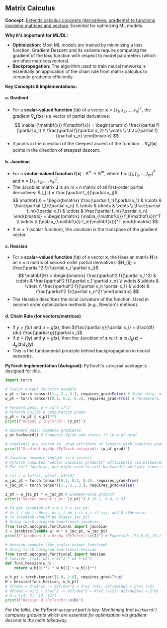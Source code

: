 ## Matrix Calculus

**Concept:** <u>Extends calculus concepts (derivatives, gradients) to functions involving matrices and vectors</u>. Essential for optimizing ML models.

**Why it's important for ML/DL:**
- **Optimization:** Most ML models are trained by minimizing a loss function. Gradient Descent and its variants require computing the gradient of the loss function with respect to model parameters (which are often matrices/vectors).
- **Backpropagation:** The algorithm used to train neural networks is essentially an application of the chain rule from matrix calculus to compute gradients efficiently.

**Key Concepts & Implementations:**

#### a. Gradient

- For a **scalar-valued function** $f(\mathbf{x})$ of a vector $\mathbf{x} = [x_1, x_2, \dots, x_n]^T$, the gradient $\nabla_{\mathbf{x}} f(\mathbf{x})$ is a vector of partial derivatives:
    $$
    \nabla_{\mathbf{x}} f(\mathbf{x}) = \begin{bmatrix} \frac{\partial f}{\partial x_1} \\ \frac{\partial f}{\partial x_2} \\ \vdots \\ \frac{\partial f}{\partial x_n} \end{bmatrix}
    $$
- It points in the direction of the steepest ascent of the function. $-\nabla_{\mathbf{x}} f(\mathbf{x})$ points in the direction of steepest descent.

#### b. Jacobian

- For a **vector-valued function** $\mathbf{f}(\mathbf{x}): \mathbb{R}^n \to \mathbb{R}^m$, where $\mathbf{f} = [f_1, f_2, \dots, f_m]^T$ and $\mathbf{x} = [x_1, x_2, \dots, x_n]^T$.
- The Jacobian matrix $\mathbf{J}$ is an $m \times n$ matrix of all first-order partial derivatives: $J_{ij} = \frac{\partial f_i}{\partial x_j}$
    $$
    \mathbf{J} = \begin{bmatrix}
    \frac{\partial f_1}{\partial x_1} & \cdots & \frac{\partial f_1}{\partial x_n} \\
    \vdots & \ddots & \vdots \\
    \frac{\partial f_m}{\partial x_1} & \cdots & \frac{\partial f_m}{\partial x_n}
    \end{bmatrix} = \begin{bmatrix}
    (\nabla_{\mathbf{x}} f_1(\mathbf{x}))^T \\
    \vdots \\
    (\nabla_{\mathbf{x}} f_m(\mathbf{x}))^T
    \end{bmatrix}
    $$
- If $m=1$ (scalar function), the Jacobian is the transpose of the gradient vector.

#### c. Hessian

- For a **scalar-valued function** $f(\mathbf{x})$ of a vector $\mathbf{x}$, the Hessian matrix $\mathbf{H}$ is an $n \times n$ matrix of second-order partial derivatives: $H_{ij} = \frac{\partial^2 f}{\partial x_i \partial x_j}$
    $$
    \mathbf{H} = \begin{bmatrix}
    \frac{\partial^2 f}{\partial x_1^2} & \cdots & \frac{\partial^2 f}{\partial x_1 \partial x_n} \\
    \vdots & \ddots & \vdots \\
    \frac{\partial^2 f}{\partial x_n \partial x_1} & \cdots & \frac{\partial^2 f}{\partial x_n^2}
    \end{bmatrix}
    $$
- The Hessian describes the local curvature of the function. Used in second-order optimization methods (e.g., Newton's method).

#### d. Chain Rule (for vectors/matrices)

- If $y = f(u)$ and $u = g(\mathbf{x})$, then $\frac{\partial y}{\partial x_i} = \frac{df}{du} \frac{\partial g}{\partial x_i}$.
- If $\mathbf{z} = f(\mathbf{y})$ and $\mathbf{y} = g(\mathbf{x})$, then the Jacobian of $\mathbf{z}$ w.r.t. $\mathbf{x}$ is $\mathbf{J}_{\mathbf{x}}(\mathbf{z}) = \mathbf{J}_{\mathbf{y}}(\mathbf{z}) \mathbf{J}_{\mathbf{x}}(\mathbf{y})$.
- This is the fundamental principle behind backpropagation in neural networks.

**PyTorch Implementation (Autograd):**
PyTorch's `autograd` package is designed for this.

```python
import torch

# Scalar output function example
x_pt = torch.tensor([1., 2., 3.], requires_grad=False) # Input data, no gradient needed for x itself
w_pt = torch.tensor([0.1, 0.2, 0.3], requires_grad=True) # Parameters, we need gradients for these

# Forward pass: y = (w^T x)^2
# PyTorch builds a computation graph
y_pt = (w_pt @ x_pt)**2
print(f"Output y (PyTorch): {y_pt}")

# Backward pass: compute gradients
y_pt.backward() # Computes dy/dw and stores it in w_pt.grad

# Gradients are stored in .grad attribute of tensors with requires_grad=True
print(f"Gradient dy/dw (PyTorch autograd): {w_pt.grad}")

# Jacobian example (output is a vector)
# PyTorch computes "vector-Jacobian products" efficiently via backward()
# For full Jacobian, one might need to call backward() multiple times or use torch.autograd.functional.jacobian

# Let z = [w1*x1, w2*x2, w3*x3]
w_jac_pt = torch.tensor([0.1, 0.2, 0.3], requires_grad=True)
x_jac_pt = torch.tensor([1., 2., 3.], requires_grad=False)

z_pt = w_jac_pt * x_jac_pt # Element-wise product
print(f"Vector output z_pt: {z_pt}") # [0.1, 0.4, 0.9]

# To get Jacobian of z w.r.t w_jac_pt:
# dz_i / dw_j. Here, dz_i / dw_j is x_i if i=j, and 0 otherwise.
# So Jacobian should be diag(x_jac_pt)
# Using torch.autograd.functional.jacobian
from torch.autograd.functional import jacobian
J = jacobian(lambda w: w * x_jac_pt, w_jac_pt)
print(f"Jacobian J = dz/dw (PyTorch):\n{J}") # Expected: [[1,0,0],[0,2,0],[0,0,3]]

# Hessian example (for scalar output function)
# Using torch.autograd.functional.hessian
from torch.autograd.functional import hessian
# Consider f(w1, w2) = w1^2 * w2 + w2^3
def func_hessian(w_h):
    return w_h[0]**2 * w_h[1] + w_h[1]**3

w_h_pt = torch.tensor([1.0, 2.0], requires_grad=True)
H = hessian(func_hessian, w_h_pt)
# df/dw1 = 2*w1*w2 -> d2f/dw1^2 = 2*w2 (=4); d2f/dw1dw2 = 2*w1 (=2)
# df/dw2 = w1^2 + 3*w2^2 -> d2f/dw2^2 = 6*w2 (=12); d2f/dw2dw1 = 2*w1 (=2)
# H = [[4, 2], [2, 12]]
print(f"Hessian H (PyTorch):\n{H}")
```
*For the talks, the PyTorch `autograd` part is key. Mentioning that `backward()` computes gradients which are essential for optimization via gradient descent is the main takeaway.*